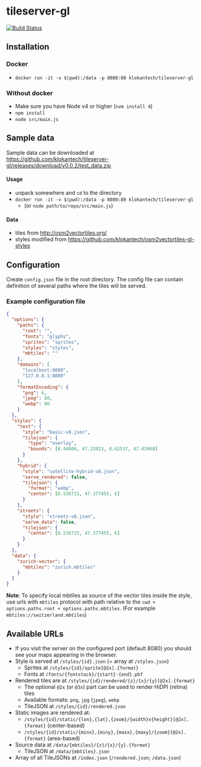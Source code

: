 # tileserver-gl
[![Build Status](https://travis-ci.org/klokantech/tileserver-gl.svg?branch=master)](https://travis-ci.org/klokantech/tileserver-gl)

## Installation

### Docker
 - `docker run -it -v $(pwd):/data -p 8080:80 klokantech/tileserver-gl`

### Without docker
 - Make sure you have Node v4 or higher (`nvm install 4`)
 - `npm install`
 - `node src/main.js`

## Sample data
Sample data can be downloaded at https://github.com/klokantech/tileserver-gl/releases/download/v0.0.2/test_data.zip

#### Usage
- unpack somewhere and `cd` to the directory
- `docker run -it -v $(pwd):/data -p 8080:80 klokantech/tileserver-gl`
  - (or `node path/to/repo/src/main.js`)

#### Data
- tiles from http://osm2vectortiles.org/
- styles modified from https://github.com/klokantech/osm2vectortiles-gl-styles

## Configuration

Create `config.json` file in the root directory.
The config file can contain definition of several paths where the tiles will be served.

### Example configuration file

```json
{
  "options": {
    "paths": {
      "root": "",
      "fonts": "glyphs",
      "sprites": "sprites",
      "styles": "styles",
      "mbtiles": ""
    },
    "domains": [
      "localhost:8080",
      "127.0.0.1:8080"
    ],
    "formatEncoding": {
      "png": 6,
      "jpeg": 80,
      "webp": 90
    }
  },
  "styles": {
    "test": {
      "style": "basic-v8.json",
      "tilejson": {
        "type": "overlay",
        "bounds": [8.44806, 47.32023, 8.62537, 47.43468]
      }
    },
    "hybrid": {
      "style": "satellite-hybrid-v8.json",
      "serve_rendered": false,
      "tilejson": {
        "format": "webp",
        "center": [8.536715, 47.377455, 6]
      }
    },
    "streets": {
      "style": "streets-v8.json",
      "serve_data": false,
      "tilejson": {
        "center": [8.536715, 47.377455, 6]
      }
    }
  },
  "data": {
    "zurich-vector": {
      "mbtiles": "zurich.mbtiles"
    }
  }
}
```
**Note**: To specify local mbtiles as source of the vector tiles inside the style, use urls with `mbtiles` protocol with path relative to the `cwd + options.paths.root + options.paths.mbtiles`. (For example `mbtiles://switzerland.mbtiles`)

## Available URLs

- If you visit the server on the configured port (default 8080) you should see your maps appearing in the browser.
- Style is served at `/styles/{id}.json` (+ array at `/styles.json`)
  - Sprites at `/styles/{id}/sprite[@2x].{format}`
  - Fonts at `/fonts/{fontstack}/{start}-{end}.pbf`
- Rendered tiles are at `/styles/{id}/rendered/{z}/{x}/{y}[@2x].{format}`
  - The optional `@2x` (or `@3x`) part can be used to render HiDPI (retina) tiles
  - Available formats: `png`, `jpg` (`jpeg`), `webp`
  - TileJSON at `/styles/{id}/rendered.json`
- Static images are rendered at:
  - `/styles/{id}/static/{lon},{lat},{zoom}/{width}x{height}[@2x].{format}` (center-based)
  - `/styles/{id}/static/{minx},{miny},{maxx},{maxy}/{zoom}[@2x].{format}` (area-based)
- Source data at `/data/{mbtiles}/{z}/{x}/{y}.{format}`
  - TileJSON at `/data/{mbtiles}.json`
- Array of all TileJSONs at `/index.json` (`/rendered.json`; `/data.json`)
